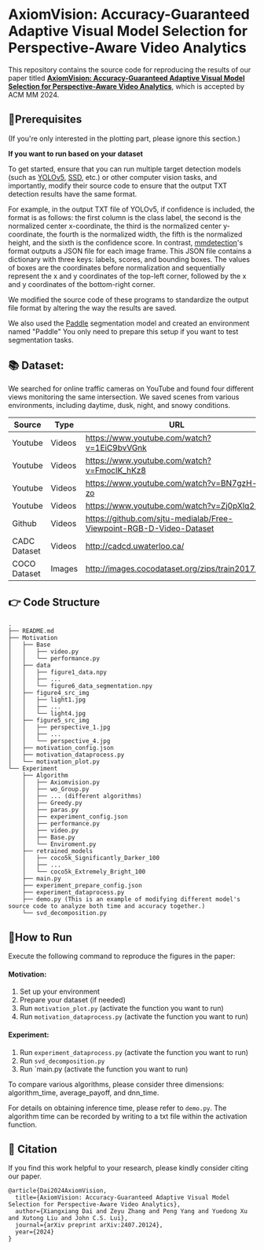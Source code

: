 # AxiomVision: Accuracy-Guaranteed Adaptive Visual Model Selection for Perspective-Aware Video Analytics


This repository contains the source code for reproducing the results of our paper titled [**AxiomVision: Accuracy-Guaranteed Adaptive Visual Model Selection for Perspective-Aware Video Analytics**](https://arxiv.org/abs/2407.20124), which is accepted by ACM MM 2024.

## 🔧Prerequisites

(If you're only interested in the plotting part, please ignore this section.)

**If you want to run based on your dataset**

To get started, ensure that you can run multiple target detection models (such as [YOLOv5](https://github.com/ultralytics/yolov5), [SSD](https://github.com/lufficc/SSD), etc.) or other computer vision tasks, and importantly, modify their source code to ensure that the output TXT detection results have the same format.

For example, in the output TXT file of YOLOv5, if confidence is included, the format is as follows: the first column is the class label, the second is the normalized center x-coordinate, the third is the normalized center y-coordinate, the fourth is the normalized width, the fifth is the normalized height, and the sixth is the confidence score.  In contrast, [mmdetection](https://github.com/open-mmlab/mmdetection)'s format outputs a JSON file for each image frame. This JSON file contains a dictionary with three keys: labels, scores, and bounding boxes. The values of boxes are the coordinates before normalization and sequentially represent the x and y coordinates of the top-left corner, followed by the x and y coordinates of the bottom-right corner.

We modified the source code of these programs to standardize the output file format by altering the way the results are saved. 


We also used the [Paddle](https://github.com/PaddlePaddle/PaddleSeg) segmentation model and created an environment named "Paddle" You only need to prepare this setup if you want to test segmentation tasks.

## 📚 Dataset: 
We searched for online traffic cameras on YouTube and found four different views monitoring the same intersection. We saved scenes from various environments, including daytime, dusk, night, and snowy conditions.



|  Source  | Type    | URL                                                         |
|---------|---------|-------------------------------------------------------------|
| Youtube | Videos | https://www.youtube.com/watch?v=1EiC9bvVGnk |
| Youtube | Videos | https://www.youtube.com/watch?v=FmoclK_hKz8 |
| Youtube | Videos | https://www.youtube.com/watch?v=BN7gzH-i-zo |
| Youtube | Videos | https://www.youtube.com/watch?v=Zj0pXlq2-jI |
| Github | Videos | https://github.com/sjtu-medialab/Free-Viewpoint-RGB-D-Video-Dataset |
| CADC  Dataset |   Videos  | http://cadcd.uwaterloo.ca/ |
| COCO Dataset | Images  | http://images.cocodataset.org/zips/train2017.zip |


## 👉 Code Structure

```
.
├── README.md
├── Motivation
│   ├── Base
│   │   ├── video.py
│   │   └── performance.py
│   ├── data
│   │   ├── figure1_data.npy
│   │   ├── ...
│   │   └── figure6_data_segmentation.npy
│   ├── figure4_src_img
│   │   ├── light1.jpg
│   │   ├── ...
│   │   └── light4.jpg
│   ├── figure5_src_img
│   │   ├── perspective_1.jpg
│   │   ├── ...
│   │   └── perspective_4.jpg
│   ├── motivation_config.json
│   ├── motivation_dataprocess.py
│   └── motivation_plot.py
└── Experiment
    ├── Algorithm
    │   ├── Axiomvision.py
    │   ├── wo_Group.py
    │   ├── ... (different algorithms)
    │   ├── Greedy.py
    │   ├── paras.py
    │   ├── experiment_config.json
    │   ├── performance.py
    │   ├── video.py
    │   ├── Base.py
    │   └── Enviroment.py
    ├── retrained_models
    │   ├── coco5k_Significantly_Darker_100
    │   ├── ...
    │   └── coco5k_Extremely_Bright_100
    ├── main.py
    ├── experiment_prepare_config.json
    ├── experiment_dataprocess.py
    ├── demo.py (This is an example of modifying different model's source code to analyze both time and accuracy together.)
    └── svd_decomposition.py

```

## 🚀How to Run

Execute the following command to reproduce the figures in the paper:

####  Motivation:

1. Set up your environment
2. Prepare your dataset (if needed)
3. Run `motivation_plot.py` (activate the function you want to run)
4. Run `motivation_dataprocess.py` (activate the function you want to run)


####  Experiment:

1. Run `experiment_dataprocess.py` (activate the function you want to run)
2. Run `svd_decomposition.py`
3. Run `main.py (activate the function you want to run)

To compare various algorithms, please consider three dimensions: algorithm_time, average_payoff, and dnn_time.

For details on obtaining inference time, please refer to `demo.py`. The algorithm time can be recorded by writing to a txt file within the activation function.

## 🌟 Citation

If you find this work helpful to your research, please kindly consider citing our paper.

```
@article{Dai2024AxiomVision,
  title={AxiomVision: Accuracy-Guaranteed Adaptive Visual Model Selection for Perspective-Aware Video Analytics},
  author={Xiangxiang Dai and Zeyu Zhang and Peng Yang and Yuedong Xu and Xutong Liu and John C.S. Lui},
  journal={arXiv preprint arXiv:2407.20124},
  year={2024}
}
```
